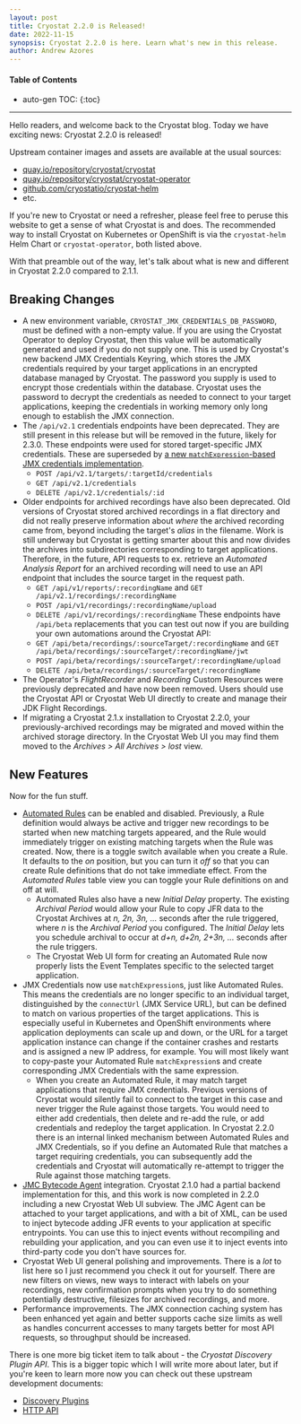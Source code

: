 ```yaml
---
layout: post
title: Cryostat 2.2.0 is Released!
date: 2022-11-15
synopsis: Cryostat 2.2.0 is here. Learn what's new in this release.
author: Andrew Azores
---
```


#### Table of Contents
* auto-gen TOC:
{:toc}
<hr>

Hello readers, and welcome back to the Cryostat blog. Today we have exciting news: Cryostat 2.2.0 is released!

Upstream container images and assets are available at the usual sources:
- [quay.io/repository/cryostat/cryostat](https://quay.io/repository/cryostat/cryostat?tab=tags)
- [quay.io/repository/cryostat/cryostat-operator](https://quay.io/repository/cryostat/cryostat-operator?tab=tags)
- [github.com/cryostatio/cryostat-helm](https://github.com/cryostatio/cryostat-helm/tree/cryostat-v2.2)
- etc.

If you're new to Cryostat or need a refresher, please feel free to peruse this website to get a sense of what Cryostat
is and does. The recommended way to install Cryostat on Kubernetes or OpenShift is via the `cryostat-helm` Helm Chart
or `cryostat-operator`, both listed above.

With that preamble out of the way, let's talk about what is new and different in Cryostat 2.2.0 compared to 2.1.1.

## Breaking Changes

- A new environment variable, `CRYOSTAT_JMX_CREDENTIALS_DB_PASSWORD`, must be defined with a non-empty value. If you
are using the Cryostat Operator to deploy Cryostat, then this value will be automatically generated and used if you
do not supply one. This is used by Cryostat's new backend JMX Credentials Keyring, which stores the JMX credentials
required by your target applications in an encrypted database managed by Cryostat. The password you supply is used to
encrypt those credentials within the database. Cryostat uses the password to decrypt the credentials as needed to
connect to your target applications, keeping the credentials in working memory only long enough to establish the JMX
connection.
- The `/api/v2.1` credentials endpoints have been deprecated. They are still present in this release but will be
removed in the future, likely for 2.3.0. These endpoints were used for stored target-specific JMX credentials. These
are superseded by [a new `matchExpression`-based JMX credentials implementation](/guides/#store-jmx-credentials).
    - `POST /api/v2.1/targets/:targetId/credentials`
    - `GET /api/v2.1/credentials`
    - `DELETE /api/v2.1/credentials/:id`
- Older endpoints for archived recordings have also been deprecated. Old versions of Cryostat stored archived
recordings in a flat directory and did not really preserve information about *where* the archived recording came from,
beyond including the target's *alias* in the filename. Work is still underway but Cryostat is getting smarter about
this and now divides the archives into subdirectories corresponding to target applications. Therefore, in the future,
API requests to ex. retrieve an *Automated Analysis Report* for an archived recording will need to use an API endpoint
that includes the source target in the request path.
    - `GET /api/v1/reports/:recordingName` and `GET /api/v2.1/recordings/:recordingName`
    - `POST /api/v1/recordings/:recordingName/upload`
    - `DELETE /api/v1/recordings/:recordingName`
These endpoints have `/api/beta` replacements that you can test out now if you are building your own automations around
the Cryostat API:
    - `GET /api/beta/recordings/:sourceTarget/:recordingName` and `GET /api/beta/recordings/:sourceTarget/:recordingName/jwt`
    - `POST /api/beta/recordings/:sourceTarget/:recordingName/upload`
    - `DELETE /api/beta/recordings/:sourceTarget/:recordingName`
- The Operator's *FlightRecorder* and *Recording* Custom Resources were previously deprecated and have now been
removed. Users should use the Cryostat API or Cryostat Web UI directly to create and manage their JDK Flight
Recordings.
- If migrating a Cryostat 2.1.x installation to Cryostat 2.2.0, your previously-archived recordings may be migrated and
moved within the archived storage directory. In the Cryostat Web UI you may find them moved to the
*Archives > All Archives > lost* view.

## New Features

Now for the fun stuff.

- [Automated Rules](/guides/#create-an-automated-rule) can be enabled and disabled. Previously, a Rule definition would
always be active and trigger new recordings to be started when new matching targets appeared, and the Rule would
immediately trigger on existing matching targets when the Rule was created. Now, there is a toggle switch available
when you create a Rule. It defaults to the *on* position, but you can turn it *off* so that you can create Rule
definitions that do not take immediate effect. From the *Automated Rules* table view you can toggle your Rule
definitions on and off at will.
    - Automated Rules also have a new *Initial Delay* property. The existing *Archival Period* would allow your Rule
    to copy JFR data to the Cryostat Archives at *n, 2n, 3n, ...* seconds after the rule triggered, where *n* is the
    *Archival Period* you configured. The *Initial Delay* lets you schedule archival to occur at *d+n, d+2n, 2+3n, ...*
    seconds after the rule triggers.
    - The Cryostat Web UI form for creating an Automated Rule now properly lists the Event Templates specific to the
    selected target application.
- JMX Credentials now use `matchExpression`s, just like Automated Rules. This means the credentials are no longer
specific to an individual target, distinguished by the `connectUrl` (JMX Service URL), but can be defined to match
on various properties of the target applications. This is especially useful in Kubernetes and OpenShift environments
where application deployments can scale up and down, or the URL for a target application instance can change if the
container crashes and restarts and is assigned a new IP address, for example. You will most likely want to copy-paste
your Automated Rule `matchExpression`s and create corresponding JMX Credentials with the same expression.
    - When you create an Automated Rule, it may match target applications that require JMX credentials. Previous
    versions of Cryostat would silently fail to connect to the target in this case and never trigger the Rule against
    those targets. You would need to either add credentials, then delete and re-add the rule, or add credentials and
    redeploy the target application. In Cryostat 2.2.0 there is an internal linked mechanism between Automated Rules
    and JMX Credentials, so if you define an Automated Rule that matches a target requiring credentials, you can
    subsequently add the credentials and Cryostat will automatically re-attempt to trigger the Rule against those
    matching targets.
- [JMC Bytecode Agent](https://github.com/openjdk/jmc/blob/master/agent/README.md) integration. Cryostat 2.1.0 had
a partial backend implementation for this, and this work is now completed in 2.2.0 including a new Cryostat Web UI
subview. The JMC Agent can be attached to your target applications, and with a bit of XML, can be used to inject
bytecode adding JFR events to your application at specific entrypoints. You can use this to inject events without
recompiling and rebuilding your application, and you can even use it to inject events into third-party code you don't
have sources for.
- Cryostat Web UI general polishing and improvements. There is a *lot* to list here so I just recommend you check it
out for yourself. There are new filters on views, new ways to interact with labels on your recordings, new confirmation
prompts when you try to do something potentially destructive, filesizes for archived recordings, and more.
- Performance improvements. The JMX connection caching system has been enhanced yet again and better supports cache size
limits as well as handles concurrent accesses to many targets better for most API requests, so throughput should be
increased.

There is one more big ticket item to talk about - the *Cryostat Discovery Plugin API*. This is a bigger topic which I
will write more about later, but if you're keen to learn more now you can check out these upstream development
documents:
- [Discovery Plugins](https://github.com/cryostatio/cryostat/blob/cryostat-v2.2/docs/DISCOVERY_PLUGINS.md)
- [HTTP API](https://github.com/cryostatio/cryostat/blob/cryostat-v2.2/docs/HTTP_API.md)
